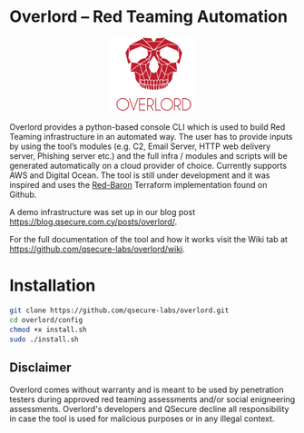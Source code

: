 # Overlord – Red Teaming Automation
<p align="center">
  <img src="logo.png" width=30%>
</p>

Overlord provides a python-based console CLI which is used to build Red Teaming infrastructure in an automated way. The user has to provide inputs by using the tool’s modules (e.g. C2, Email Server, HTTP web delivery server, Phishing server etc.) and the full infra / modules and scripts will be generated automatically on a cloud provider of choice. Currently supports AWS and Digital Ocean. The tool is still under development and it was inspired and uses the [Red-Baron](https://github.com/byt3bl33d3r/Red-Baron) Terraform implementation found on Github. 

A demo infrastructure was set up in our blog post https://blog.qsecure.com.cy/posts/overlord/.

For the full documentation of the tool and how it works visit the Wiki tab at https://github.com/qsecure-labs/overlord/wiki.

# Installation

```bash
git clone https://github.com/qsecure-labs/overlord.git
cd overlord/config
chmod +x install.sh
sudo ./install.sh
```

## Disclaimer
Overlord comes without warranty and is meant to be used by penetration testers during approved red teaming assessments and/or social enigneering assessments. Overlord's developers and QSecure decline all responsibility in case the tool is used for malicious purposes or in any illegal context.
